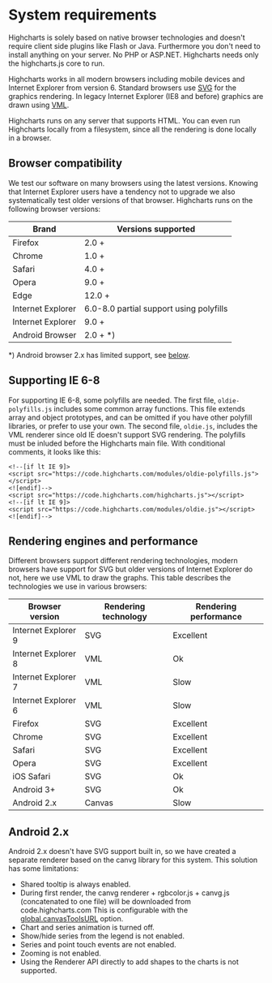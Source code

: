 System requirements
===

Highcharts is solely based on native browser technologies and doesn't require client side plugins like Flash or Java. Furthermore you don't need to install anything on your server. No PHP or ASP.NET. Highcharts needs only the highcharts.js core to run.

Highcharts works in all modern browsers including mobile devices and Internet Explorer from version 6. Standard browsers use [SVG](https://www.w3.org/Graphics/SVG/) for the graphics rendering. In legacy Internet Explorer (IE8 and before) graphics are drawn using [VML](https://www.w3.org/TR/NOTE-VML).

Highcharts runs on any server that supports HTML. You can even run Highcharts locally from a filesystem, since all the rendering is done locally in a browser.

Browser compatibility
---------------------

We test our software on many browsers using the latest versions. Knowing that Internet Explorer users have a tendency not to upgrade we also systematically test older versions of that browser. Highcharts runs on the following browser versions:

|Brand|Versions supported|
|--- |--- |
|Firefox|2.0 +|
|Chrome|1.0 +|
|Safari|4.0 +|
|Opera|9.0 +|
|Edge|12.0 +|
|Internet Explorer|6.0-8.0 partial support using polyfills|
|Internet Explorer|9.0 +|
|Android Browser|2.0 + *)|

*) Android browser 2.x has limited support, see [below](#android).

Supporting IE 6-8
-----------------

For supporting IE 6-8, some polyfills are needed. The first file, `oldie-polyfills.js` includes some common array functions. This file extends array and object prototypes, and can be omitted if you have other polyfill libraries, or prefer to use your own. The second file, `oldie.js`, includes the VML renderer since old IE doesn't support SVG rendering. The polyfills must be inluded before the Highcharts main file. With conditional comments, it looks like this:

    
    <!--[if lt IE 9]>
    <script src="https://code.highcharts.com/modules/oldie-polyfills.js"></script>
    <![endif]-->  
    <script src="https://code.highcharts.com/highcharts.js"></script>
    <!--[if lt IE 9]>
    <script src="https://code.highcharts.com/modules/oldie.js"></script>
    <![endif]-->

Rendering engines and performance
---------------------------------

Different browsers support different rendering technologies, modern browsers have support for SVG but older versions of Internet Explorer do not, here we use VML to draw the graphs. This table describes the technologies we use in various browsers:

|Browser version|Rendering technology|Rendering performance|
|--- |--- |--- |
|Internet Explorer 9|SVG|Excellent|
|Internet Explorer 8|VML|Ok|
|Internet Explorer 7|VML|Slow|
|Internet Explorer 6|VML|Slow|
|Firefox|SVG|Excellent|
|Chrome|SVG|Excellent|
|Safari|SVG|Excellent|
|Opera|SVG|Excellent|
|iOS Safari|SVG|Ok|
|Android 3+|SVG|Ok|
|Android 2.x|Canvas|Slow|

Android 2.x
-----------

Android 2.x doesn't have SVG support built in, so we have created a separate renderer based on the canvg library for this system. This solution has some limitations:

*   Shared tooltip is always enabled.
*   During first render, the canvg renderer + rgbcolor.js + canvg.js (concatenated to one file) will be downloaded from code.highcharts.com This is configurable with the [global.canvasToolsURL](https://api.highcharts.com/highcharts#global.canvasToolsURL) option.
*   Chart and series animation is turned off.
*   Show/hide series from the legend is not enabled.
*   Series and point touch events are not enabled.
*   Zooming is not enabled.
*   Using the Renderer API directly to add shapes to the charts is not supported.
